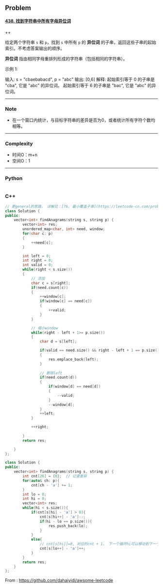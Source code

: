 ## Problem

#### [438. 找到字符串中所有字母异位词](https://leetcode-cn.com/problems/find-all-anagrams-in-a-string/)

++

给定两个字符串 `s` 和 `p`，找到 `s` 中所有 `p` 的 **异位词** 的子串，返回这些子串的起始索引。不考虑答案输出的顺序。

**异位词** 指由相同字母重排列形成的字符串（包括相同的字符串）。

 示例 1:

输入: s = "cbaebabacd", p = "abc"
输出: [0,6]
解释:
起始索引等于 0 的子串是 "cba", 它是 "abc" 的异位词。
起始索引等于 6 的子串是 "bac", 它是 "abc" 的异位词。

------

### Note

- 在一个窗口内统计，与目标字符串的差异是否为0，或者统计所有字符个数均相等。

------

### Complexity

- 时间O：m+n
- 空间O：1

------

### Python

```python

```

### C++

```c++
// 更general的思路， 详解见：[76. 最小覆盖子串](https://leetcode-cn.com/problems/minimum-window-substring/)
class Solution {
public:
    vector<int> findAnagrams(string s, string p) {
        vector<int> res;
        unordered_map<char, int> need, window;
        for(char c: p)
        {
            ++need[c];
        }

        int left = 0;
        int right = 0;
        int valid = 0;
        while(right < s.size())
        {
            // 添加
            char c = s[right];
            if(need.count(c))
            {
                ++window[c];
                if(window[c] == need[c])
                {
                    ++valid;
                }
            }

            // 缩小window
            while(right - left + 1>= p.size())
            {
                char d = s[left];

                if(valid == need.size() && right - left + 1 == p.size() )
                {
                    res.emplace_back(left);
                }
                
                // 删除left
                if(need.count(d))
                {
                    if(window[d] == need[d])
                    {
                        --valid;
                    }
                    --window[d];
                }
                ++left;
            }

            ++right;
            
        }
        return res;

    }
};
```



```C++
class Solution {
public:
    vector<int> findAnagrams(string s, string p) {
        int cnt[26] = {0};  // 记录差异
        for(auto& ch: p){
            cnt[ch - 'a'] += 1;
        }
        int lo = 0;
        int hi = 0;
        vector<int> res;
        while(hi < s.size()){
            if(cnt[s[hi] - 'a'] > 0){                
                cnt[s[hi++] - 'a']--;
                if(hi - lo == p.size()){
                    res.push_back(lo);
                }
            }
            else{
                // cnt[s[hi]]=0, 对应的cnt + 1， 下一个循环hi可以移动到下一个位置(又与lo在同一位置了)
                cnt[s[lo++] - 'a']++; 
            }
        }
        return res;
    }
};
```



From : https://github.com/dahaiyidi/awsome-leetcode
